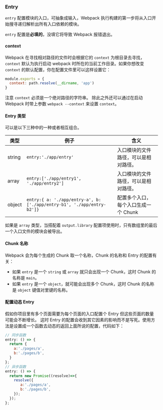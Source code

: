 ### Entry
`entry` 配置模块的入口，可抽象成输入，Webpack 执行构建的第一步将从入口开始搜寻递归解析出所有入口依赖的模块。

`entry` 配置是**必填的**，没填它将导致 Webpack 报错退出。

#### context
Webpack 在寻找相对路径的文件时会根据它的 `context` 为根目录去寻找，`context` 默认为执行启动 webpack 时所在的当前工作目录。如果你想改变 `context` 的默认配置，你在配置文件里可以这样设置它：
```js
module.exports = {
  context: path.resolve(__dirname, 'app')
}
```
注意 `context` 必须是一个绝对路径的字符串。
除此之外还可以通过在启动 Webpack 时带上参数 `webpack --context` 来设置 `context`。


#### Entry 类型
可以是以下三种中的一种或者相互组合。

| 类型 | 例子 | 含义 |
| -- | --- | ------- |
| string | `entry:'./app/entry'` | 入口模块的文件路径，可以是相对路径。|
| array | `entry:['./app/entry1', './app/entry2']` | 入口模块的文件路径，可以是相对路径。|
| object | `entry:{ a: './app/entry-a', b: ['./app/entry-b1', './app/entry-b2']}` | 配置多个入口，每个入口生成一个 Chunk |

如果是 `array` 类型，当搭配着 `output.library` 配置项使用时，只有数组里的最后一个入口文件的模块会被导出。

#### Chunk 名称
Webpack 会为每个生成的 Chunk 取一个名称，Chunk 的名称和 Entry 的配置有关：
- 如果 `entry` 是一个 `string` 或 `array` 就只会出现一个 Chunk，这时 Chunk 的名称是 `main`。
- 如果 `entry` 是一个 `object`，就可能会出现多个 Chunk，这时 Chunk 的名称是 `object` 键值对里键的名称。

#### 配置动态 Entry
假如你项目里有多个页面需要为每个页面的入口配置个 Entry 但这些页面的数量可能会不断增长。
这时 Entry 的配置会收到其它因素的影响而不是写死。使用方法是设置成一个函数去动态的返回上面所说的配置，代码如下：
```js
// 同步函数
entry: () => {
  return {
    a:'./pages/a',
    b:'./pages/b',
  }
};
// 异步函数
entry: () => {
  return new Promise((resolve)=>{
    resolve({
       a:'./pages/a',
       b:'./pages/b',
    });
  });
};
```
